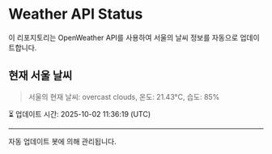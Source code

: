 
# Weather API Status

이 리포지토리는 OpenWeather API를 사용하여 서울의 날씨 정보를 자동으로 업데이트합니다.

## 현재 서울 날씨
> 서울의 현재 날씨: overcast clouds, 온도: 21.43°C, 습도: 85%

⏳ 업데이트 시간: 2025-10-02 11:36:19 (UTC)

---
자동 업데이트 봇에 의해 관리됩니다.

